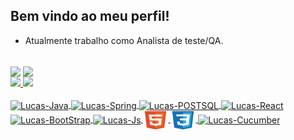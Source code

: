 ## Bem vindo ao meu perfil!

-  Atualmente trabalho como Analista de teste/QA.




  <div style="display: inline_block"> <br>
   <a href = "mailto:lucas.saliba51@gmail.com"><img align="center" src="https://img.shields.io/badge/-Gmail-%23333?style=for-the-badge&logo=gmail&logoColor=white" target="_blank"></a>
  <a href="https://www.linkedin.com/in/lucas-de-oliveira-saliba-rebouças-561122210/" target="_blank"><img align="center" src="https://img.shields.io/badge/-LinkedIn-%230077B5?style=for-the-badge&logo=linkedin&logoColor=white" target="_blank"></a>
    
</div>

<a href="https://github.com/Lucas5511">
  <img height="180em" src="https://github-readme-stats.vercel.app/api?username=Lucas5511&show_icons=true&theme=tokyonight&include_all_commits=true&count_private=true"/>
  <img height="180em" src="https://github-readme-stats.vercel.app/api/top-langs/?username=Lucas5511&layout=compact&langs_count=7&theme=tokyonight"/>
    
</div>

<div > <br> 
  <img align="center" alt="Lucas-Java" height="30" width="90" src="https://img.shields.io/badge/Java-ED8B00?style=for-the-badge&logo=java&logoColor=white">
  <img align="center" alt="Lucas-Spring" height="30" width="120" src="https://img.shields.io/badge/Spring-6DB33F?style=for-the-badge&logo=spring&logoColor=white">    
  <img align="center" alt="Lucas-POSTSQL" height="30" width="120" src="https://img.shields.io/badge/PostgreSQL-316192?style=for-the-badge&logo=postgresql&logoColor=white">  
  <img align="center" alt="Lucas-React" height="30" width="120" src="https://img.shields.io/badge/React-20232A?style=for-the-badge&logo=react&logoColor=61DAFB">
  <img align="center" alt="Lucas-BootStrap" height="30" width="120" src="https://img.shields.io/badge/Bootstrap-563D7C?style=for-the-badge&logo=bootstrap&logoColor=white">
  <img align="center" alt="Lucas-Js" height="30" width="120" src="https://img.shields.io/badge/JavaScript-323330?style=for-the-badge&logo=javascript&logoColor=F7DF1E">
  <img align="center" alt="Lucas-HTML" height="30" width="40" src="https://raw.githubusercontent.com/devicons/devicon/master/icons/html5/html5-original.svg">
  <img align="center" alt="Lucas-CSS" height="30" width="40" src="https://raw.githubusercontent.com/devicons/devicon/master/icons/css3/css3-original.svg">  
   <img align="center" alt="Lucas-Cucumber" height="30" width="40" src="https://cdn.jsdelivr.net/gh/devicons/devicon/icons/cucumber/cucumber-plain.svg">  


  
